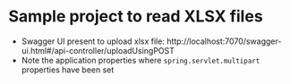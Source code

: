 # Sample project to read XLSX files

- Swagger UI present to upload xlsx file: http://localhost:7070/swagger-ui.html#/api-controller/uploadUsingPOST
- Note the application properties where `spring.servlet.multipart` properties have been set
